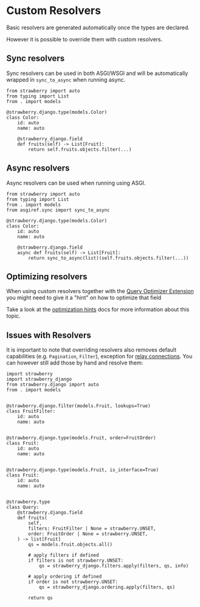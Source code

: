 # Custom Resolvers

Basic resolvers are generated automatically once the types are declared.

However it is possible to override them with custom resolvers.

## Sync resolvers

Sync resolvers can be used in both ASGI/WSGI and will be automatically wrapped
in `sync_to_async` when running async.

```{.python title=types.py}
from strawberry import auto
from typing import List
from . import models

@strawberry.django.type(models.Color)
class Color:
    id: auto
    name: auto

    @strawberry_django.field
    def fruits(self) -> List[Fruit]:
        return self.fruits.objects.filter(...)
```

## Async resolvers

Async resolvers can be used when running using ASGI.

```{.python title=types.py}
from strawberry import auto
from typing import List
from . import models
from asgiref.sync import sync_to_async

@strawberry.django.type(models.Color)
class Color:
    id: auto
    name: auto

    @strawberry.django.field
    async def fruits(self) -> List[Fruit]:
        return sync_to_async(list)(self.fruits.objects.filter(...))
```

## Optimizing resolvers

When using custom resolvers together with the [Query Optimizer Extension](/guide/optimizer)
you might need to give it a "hint" on how to optimize that field

Take a look at the [optimization hints](/guide/optimizer#optimization-hints)
docs for more information about this topic.

## Issues with Resolvers

It is important to note that overriding resolvers also removes default capabilities
(e.g. `Pagination`, `Filter`), exception for [relay connections](relay.md). You can
however still add those by hand and resolve them:

```{.python title=types.py}
import strawberry
import strawberry_django
from strawberry.django import auto
from . import models


@strawberry.django.filter(models.Fruit, lookups=True)
class FruitFilter:
    id: auto
    name: auto


@strawberry.django.type(models.Fruit, order=FruitOrder)
class Fruit:
    id: auto
    name: auto


@strawberry.django.type(models.Fruit, is_interface=True)
class Fruit:
    id: auto
    name: auto


@strawberry.type
class Query:
    @strawberry.django.field
    def fruits(
        self,
        filters: FruitFilter | None = strawberry.UNSET,
        order: FruitOrder | None = strawberry.UNSET,
    ) -> list[Fruit]
        qs = models.fruit.objects.all()

        # apply filters if defined
        if filters is not strawberry.UNSET:
            qs = strawberry_django.filters.apply(filters, qs, info)

        # apply ordering if defined
        if order is not strawberry.UNSET:
            qs = strawberry_django.ordering.apply(filters, qs)

        return qs
```
